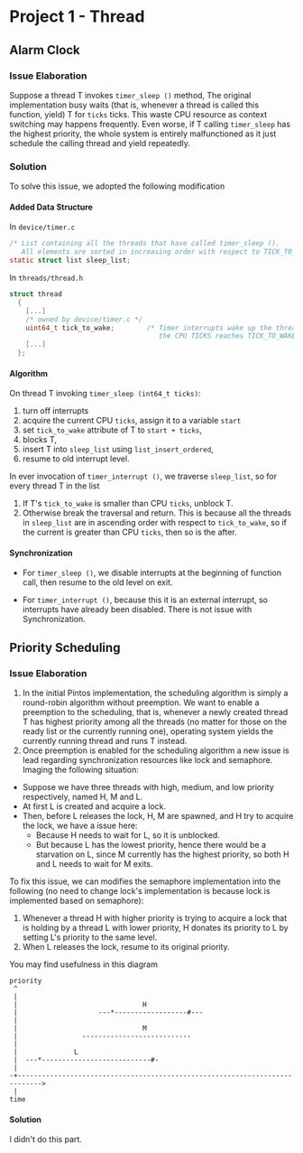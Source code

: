 # Project 1 - Thread
## Alarm Clock
### Issue Elaboration
Suppose a thread T invokes `timer_sleep ()` method, The original implementation
busy waits (that is, whenever a thread is called this function, yield) T for
`ticks` ticks. This waste CPU resource as context switching may happens
frequently. Even worse, if T calling `timer_sleep` has the highest priority,
the whole system is entirely malfunctioned as it just schedule the calling
thread and yield repeatedly.

### Solution
To solve this issue, we adopted the following modification

#### Added Data Structure
In `device/timer.c`
```c
/* List containing all the threads that have called timer_sleep (). 
   All elements are sorted in increasing order with respect to TICK_TO_WAKE. */
static struct list sleep_list;
```

In `threads/thread.h`
```c
struct thread
  {
    [...]
    /* owned by device/timer.c */
    uint64_t tick_to_wake;        /* Timer interrupts wake up the thread when
                                     the CPU TICKS reaches TICK_TO_WAKE. */
    [...]
  };
```

#### Algorithm
On thread T invoking `timer_sleep (int64_t ticks)`:
1. turn off interrupts
2. acquire the current CPU `ticks`, assign it to a variable `start`
3. set `tick_to_wake` attribute of T to `start + ticks`,
4. blocks T,
5. insert T into `sleep_list` using `list_insert_ordered`,
6. resume to old interrupt level.

In ever invocation of `timer_interrupt ()`, we traverse `sleep_list`, so for
every thread T in the list
1. If T's `tick_to_wake` is smaller than CPU `ticks`, unblock T.
2. Otherwise break the traversal and return. This is because all the threads
in `sleep_list` are in ascending order with respect to `tick_to_wake`, so if
the current is greater than CPU `ticks`, then so is the after.


#### Synchronization 
- For `timer_sleep ()`, we disable interrupts at the beginning of function call,
then resume to the old level on exit.

- For `timer_interrupt ()`, because this it is an external interrupt, so
interrupts have already been disabled. There is not issue with Synchronization.

## Priority Scheduling
### Issue Elaboration
1. In the initial Pintos implementation, the scheduling algorithm is simply a
round-robin algorithm without  preemption. We want to enable a preemption to
the scheduling, that is, whenever a newly created thread T has highest priority
among all the threads (no matter for those on the ready list or the currently
running one), operating system yields the currently running thread and runs T 
instead.
2. Once preemption is enabled for the scheduling algorithm a new issue is lead
regarding synchronization resources like lock and semaphore. Imaging the
following situation: 
  - Suppose we have three threads with high, medium, and low priority
  respectively, named H, M and L.
  - At first L is created and acquire a lock.
  - Then, before L releases the lock, H, M are spawned, and H try to acquire
  the lock, we have a issue here:
    - Because H needs to wait for L, so it is unblocked.
    - But because L has the lowest priority, hence there would be a starvation 
    on L, since M currently has the highest priority, so both H and L needs to 
    wait for M exits.

To fix this issue, we can modifies the semaphore implementation into the
following (no need to change lock's implementation is because lock is
implemented based on semaphore):
1. Whenever a thread H with higher priority is trying to acquire a lock that is 
holding by a thread L with lower priority, H donates its priority to L by 
setting L's priority to the same level.
2. When L releases the lock, resume to its original priority.

You may find usefulness in this diagram
```
priority 
 ^
 |
 |                               H
 |                    ---*------------------#---
 |
 |                               M
 |                ---------------------------
 |
 |              L
 |  ---*---------------------------#-
 |
-+---------------------------------------------------------------------------->
 |                                                                       time
```

#### Solution
I didn't do this part.
